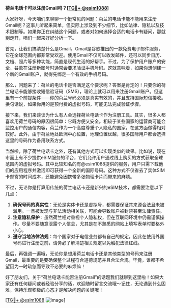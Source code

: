 **荷兰电话卡可以注册Gmail吗？[[TG💪+ @esim1088](https://t.me/s/esim1088)]**

大家好呀，今天咱们来聊聊一个挺常见的问题：荷兰的电话卡能不能用来注册Gmail呢？这事儿听起来简单，但实际上涉及到不少细节，比如法律、隐私以及技术限制等。如果你正在纠结这个问题，或者对如何选择合适的电话卡有疑问，那就别走开，咱们一起来好好分析一下。

首先，让我们搞清楚什么是Gmail。Gmail是谷歌推出的一款免费电子邮件服务，它在全球范围内都非常受欢迎。使用Gmail不仅可以收发邮件，还可以同步日历、文档、照片等多种功能，简直是现代生活的好帮手。不过，为了保护用户账户的安全，谷歌在注册新账号时通常会要求验证手机号码。这就意味着，如果你想创建一个新的Gmail账户，就得先绑定一个有效的手机号码。

那么，问题来了：荷兰的电话卡是否满足这个要求呢？答案是肯定的！只要你的荷兰电话卡能够接收短信验证码（SMS），理论上就可以用来注册Gmail账户。但这里有一个前提条件——你的荷兰号码必须是真实有效的，并且支持国际短信接收。换句话说，如果你用的是预付费的虚拟号码，可能无法完成验证步骤。

接下来，我们来谈谈为什么有人会选择荷兰电话卡作为注册工具。其实，很多人都喜欢用荷兰号码的原因很简单：它既方便又安全。相较于某些国家的运营商可能会监控用户的通信内容，荷兰作为一个高度尊重个人隐私的国家，在这方面做得相对较好。此外，由于荷兰地处欧洲中心位置，地理位置优越，很多国际用户都会选择这里的号码作为备用联系方式。

当然啦，除了荷兰电话卡之外，还有其他方式可以实现类似的效果。比如说，现在市面上有不少提供eSIM服务的平台，它们允许用户通过线上购买的方式获取全球范围内的虚拟号码。其中比较知名的有@esim1088提供的服务，用户只需下载他们的应用程序并激活即可获得一个全新的国际号码。这种方式不仅省去了实体SIM卡邮寄的时间成本，还能避免因携带多张物理卡片而带来的麻烦。

不过，无论你是打算用传统的荷兰电话卡还是新兴的eSIM技术，都需要注意以下几点：

1. **确保号码的真实性**：无论是实体卡还是虚拟号，都需要保证其来源合法且未被滥用。一旦被发现与非法活动相关联，可能会导致账户被封禁甚至法律责任。
2. **注意隐私保护**：虽然荷兰相对重视个人隐私权，但在互联网环境中仍需谨慎操作。尽量不要随意泄露个人信息，尤其是在不熟悉的网站上填写表单时要格外小心。
3. **遵守当地法律法规**：每个国家对于电信业务都有自己的规定，因此在使用外国号码进行注册之前，请务必了解清楚相关规定以免触犯法律红线。

最后，再强调一遍哦，无论你是想用荷兰电话卡还是其他类型的号码来注册Gmail，最重要的是要确保整个过程符合道德规范并且合法合规。毕竟，谁都不希望因为一时疏忽而导致不必要的麻烦嘛！

好了朋友们，关于“荷兰电话卡能否注册Gmail”的话题我们就聊到这里啦！如果大家还有任何疑问或者经验分享的话，欢迎随时留言交流哦～记住，无论遇到什么困难，保持乐观积极的心态才是解决问题的关键哦！

[[TG💪+ @esim1088](https://t.me/s/esim1088) ![Image](https://i.postimg.cc/4NQfJmqS/Snipaste-2025-05-13-00-14-12.png)]